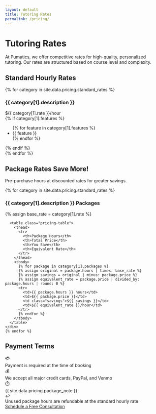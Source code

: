 ```yaml
---
layout: default
title: Tutoring Rates
permalink: /pricing/
---
```


# Tutoring Rates

At Pumatics, we offer competitive rates for high-quality, personalized tutoring. Our rates are structured based on course level and complexity.

<div class="pricing-container">
  <h2>Standard Hourly Rates</h2>
  <div class="pricing-cards">
    {% for category in site.data.pricing.standard_rates %}
    <div class="pricing-card">
      <div class="pricing-header">
        <h3>{{ category[1].description }}</h3>
        <div class="price">$<span>{{ category[1].rate }}</span>/hour</div>
      </div>
      <div class="pricing-features">
        {% if category[1].features %}
          <ul>
          {% for feature in category[1].features %}
            <li>{{ feature }}</li>
          {% endfor %}
          </ul>
        {% endif %}
      </div>
    </div>
    {% endfor %}
  </div>

  <h2>Package Rates <span class="save-tag">Save More!</span></h2>
  <p class="package-intro">Pre-purchase hours at discounted rates for greater savings.</p>
  
  <div class="pricing-table-container">
    {% for category in site.data.pricing.standard_rates %}
    <div class="pricing-section">
      <h3>{{ category[1].description }} Packages</h3>
      {% assign base_rate = category[1].rate %}
      
      <table class="pricing-table">
        <thead>
          <tr>
            <th>Package Hours</th>
            <th>Total Price</th>
            <th>You Save</th>
            <th>Equivalent Rate</th>
          </tr>
        </thead>
        <tbody>
          {% for package in category[1].packages %}
          {% assign original = package.hours | times: base_rate %}
          {% assign savings = original | minus: package.price %}
          {% assign equivalent_rate = package.price | divided_by: package.hours | round: 0 %}
          <tr>
            <td>{{ package.hours }} hours</td>
            <td>${{ package.price }}</td>
            <td class="savings">${{ savings }}</td>
            <td>${{ equivalent_rate }}/hour</td>
          </tr>
          {% endfor %}
        </tbody>
      </table>
    </div>
    {% endfor %}
  </div>
</div>

## Payment Terms

<div class="payment-terms-container">
  <div class="payment-term">
    <div class="term-icon">💳</div>
    <div class="term-text">Payment is required at the time of booking</div>
  </div>
  
  <div class="payment-term">
    <div class="term-icon">💰</div>
    <div class="term-text">We accept all major credit cards, PayPal, and Venmo</div>
  </div>
  
  <div class="payment-term">
    <div class="term-icon">⏱️</div>
    <div class="term-text">{{ site.data.pricing.package_note }}</div>
  </div>
  
  <div class="payment-term">
    <div class="term-icon">↩️</div>
    <div class="term-text">Unused package hours are refundable at the standard hourly rate</div>
  </div>
</div>

<div class="cta-container">
  <a href="/contact" class="btn btn-primary">Schedule a Free Consultation</a>
</div>